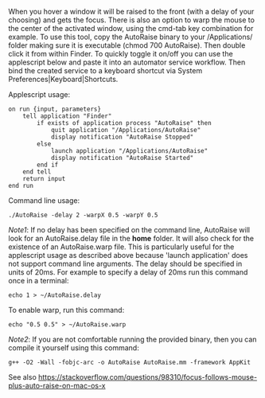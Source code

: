 When you hover a window it will be raised to the front (with a delay of your choosing) and gets the focus. There is
also an option to warp the mouse to the center of the activated window, using the cmd-tab key combination for example.
To use this tool, copy the AutoRaise binary to your /Applications/ folder making sure it is executable (chmod 700
AutoRaise). Then double click it from within Finder. To quickly toggle it on/off you can use the applescript below
and paste it into an automator service workflow. Then bind the created service to a keyboard shortcut via System
Preferences|Keyboard|Shortcuts.

Applescript usage:

    on run {input, parameters}
        tell application "Finder"
            if exists of application process "AutoRaise" then
                quit application "/Applications/AutoRaise"
                display notification "AutoRaise Stopped"
            else
                launch application "/Applications/AutoRaise"
                display notification "AutoRaise Started"
            end if
        end tell
        return input
    end run

Command line usage:

    ./AutoRaise -delay 2 -warpX 0.5 -warpY 0.5

*Note1*: If no delay has been specified on the command line, AutoRaise will look for an AutoRaise.delay file in the
**home** folder. It will also check for the existence of an AutoRaise.warp file. This is particularly useful for the
applescript usage as described above because 'launch application' does not support command line arguments. The delay
should be specified in units of 20ms. For example to specify a delay of 20ms run this command once in a terminal:

    echo 1 > ~/AutoRaise.delay

To enable warp, run this command:

    echo "0.5 0.5" > ~/AutoRaise.warp

*Note2*: If you are not comfortable running the provided binary, then you can compile it yourself using this command:

    g++ -O2 -Wall -fobjc-arc -o AutoRaise AutoRaise.mm -framework AppKit

See also https://stackoverflow.com/questions/98310/focus-follows-mouse-plus-auto-raise-on-mac-os-x
